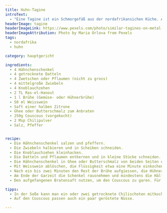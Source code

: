 ```yaml
---
title: Huhn-Tagine
introText:
  - "Eine Tagine ist ein Schmorgefäß aus der nordafrikansichen Küche. Auch die darin gekochten Gerichte nennt man Tagine. In Ermangelung eines solchen Gefäßes kann man selbstverständlich einen normalen Bräter nutzen."
headerImage: tagine
headerImageLink: https://www.pexels.com/photo/similar-tagines-on-metal-table-in-daylight-4917090/
headerImageAttribution: Photo by Maria Orlova from Pexels
tags:
  - nordafrika
  - huhn

category: hauptgericht

ingredients:
  - 4 Hähnchenschenkel
  - 4 getrocknete Datteln
  - 4 Zwetschen oder Pflaumen (nicht zu gross)
  - 4 mittelgroße Zwiebeln
  - 4 Knoblauchzehen
  - 2 TL Ras-el-Hanout
  - 1 l Brühe (Gemüse- oder Hühnerbrühe)
  - 50 ml Weisswein
  - Saft einer halben Zitrone
  - Ghee oder Butterschmalz zum Anbraten
  - 250g Couscous (vorgekocht)
  - 2 Msp Chilipulver
  - Salz, Pfeffer


recipe:
  - Die Hähnchenschenkel salzen und pfeffern.
  - Die Zwiebeln halbieren und in Scheiben schneiden.
  - Die Knoblauchzehen kleinhacken.
  - Die Datteln und Pflaumen entkernen und in kleine Stücke schneiden.
  - Die Hähnchenschenkel in Ghee oder Butterschmalz von beiden Seiten etwa 5 Minuten in einem Bräter anbraten. Die Hähnchenschenkel rausnehmen und die Zwiebeln in dem verbliebenen Fett 5 bis 10 Minuten anbraten. Gegen Ende den Knoblauch eine Minute hinzugeben.
  - Mit Weisswein ablöschen, die Flüssigkeit etwa eine Minute einkochen lassen. Datteln und Pflaumen hinzugeben, ebenso das Ras-el-Hanout und alles mit ein wenig Brühe aufgiessen und wieder einkochen lassen.
  - Nach ein bis zwei Minuten den Rest der Brühe aufgiessen, die Hühnerschenkel auf die Masse legen und den Deckel schliessen. Bei mittlerer Hitze 30 Minuten kochen.
  - Am Ende der Garzeit die Schenkel rausnehmen und mindestens die Hälfte der Soße durch ein Sieb in ein Gefäss schütten. Die Zwiebeln aus dem Sieb wieder in Soße geben, Saft der Zitrone und Chilipulver zugeben.
  - Den aufgefangenen Bratensaft nutzen, um den Couscous zu garen. Für 250g Couscous benötigt man etwa 300ml heisse Flüssigkeit oder 250ml heisses Wasser.

tipps:
  - In der Soße kann man ein oder zwei getrocknete Chilischoten mitkochen.
  - Auf den Couscous passen auch ein paar geröstete Nüsse.

---
```

